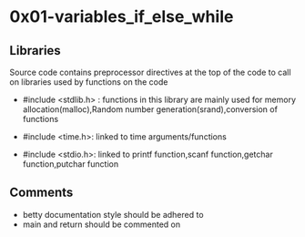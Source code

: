 # 0x01-variables_if_else_while

## Libraries

Source code contains preprocessor directives at the top of the code to call on libraries used by functions on the code

* #include <stdlib.h> : functions in this library are mainly used for memory allocation(malloc),Random number generation(srand),conversion of functions

* #include <time.h>: linked to time arguments/functions 
* #include <stdio.h>: linked to printf function,scanf function,getchar function,putchar function

## Comments 

* betty documentation style should be adhered to 
* main and return should be commented on 

